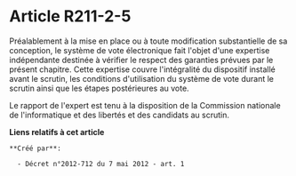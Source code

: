 # Article R211-2-5

Préalablement à la mise en place ou à toute modification substantielle de sa conception, le système de vote électronique fait
l'objet d'une expertise indépendante destinée à vérifier le respect des garanties prévues par le présent chapitre. Cette
expertise couvre l'intégralité du dispositif installé avant le scrutin, les conditions d'utilisation du système de vote
durant le scrutin ainsi que les étapes postérieures au vote. 

Le rapport de l'expert est tenu à la disposition de la Commission nationale de l'informatique et des libertés et des
candidats au scrutin.

**Liens relatifs à cet article**

	**Créé par**:

	  - Décret n°2012-712 du 7 mai 2012 - art. 1
